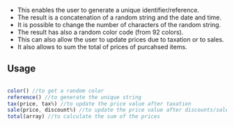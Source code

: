 -   This enables the user to generate a unique identifier/reference.
-   The result is a concatenation of a random string and the date and time.
-   It is possible to change the number of characters of the random string.
-   The result has also a random color code (from 92 colors).
-   This can also allow the user to update prices due to taxation or to sales.
-   It also allows to sum the total of prices of purcahsed items.

## Usage
```javascript

color() //to get a random color
reference() //to generate the unique string
tax(price, tax%) //to update the price value after taxation
sale(price, discount%) //to update the price value after discounts/sales
total(array) //to calculate the sum of the prices
